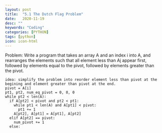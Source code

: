 ```yaml
---
layout: post
title:  "5.1 The Dutch Flag Problem"
date:   2020-11-19
desc: ""
keywords: "Coding"
categories: [PYTHON]
tags: [python]
icon: icon-html
---
```


Problem: Write a program that takes an array A and an index i into A, and rearranges the elements such that all element less than A[i](the "pivot") appear first, followed by elements equal to the pivot, followed by elements greater than the pivot.

```
idea: simplify the problem into reorder element less than pivot at the begining and element greater than pivot at the end.
pivot = A[i]
pt1, pt2, num_eq_pivot = 0, 0, 0
while pt2 < len(A):
  if A[pt2] < pivot and pt2 < pt1:
    while pt1 < len(A) and A[pt1] < pivot:
      pt1 += 1
    A[pt2], A[pt1] = A[pt1], A[pt2]
  elif A[pt2] == pivot:
    num_pivot += 1
  else:
    
  
    
```
